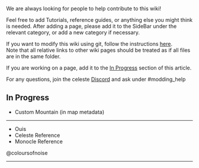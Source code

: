 We are always looking for people to help contribute to this wiki!

Feel free to add Tutorials, reference guides, or anything else you might think is needed.
After adding a page, please add it to the SideBar under the relevant category, or add a new category if necessary.

If you want to modify this wiki using git, follow the instructions [here](https://gist.github.com/subfuzion/0d3f19c4f780a7d75ba2).  
Note that all relative links to other wiki pages should be treated as if all files are in the same folder.

If you are working on a page, add it to the [In Progress](#In-Progress) section of this article.

For any questions, join the celeste [Discord](https://discord.gg/6qjaePQ) and ask under #modding_help

## In Progress
- Custom Mountain (in map metadata)
***
- Ouis
- Celeste Reference
- Monocle Reference

@coloursofnoise
***